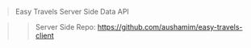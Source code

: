 > Easy Travels Server Side Data API

> > Server Side Repo: https://github.com/aushamim/easy-travels-client
